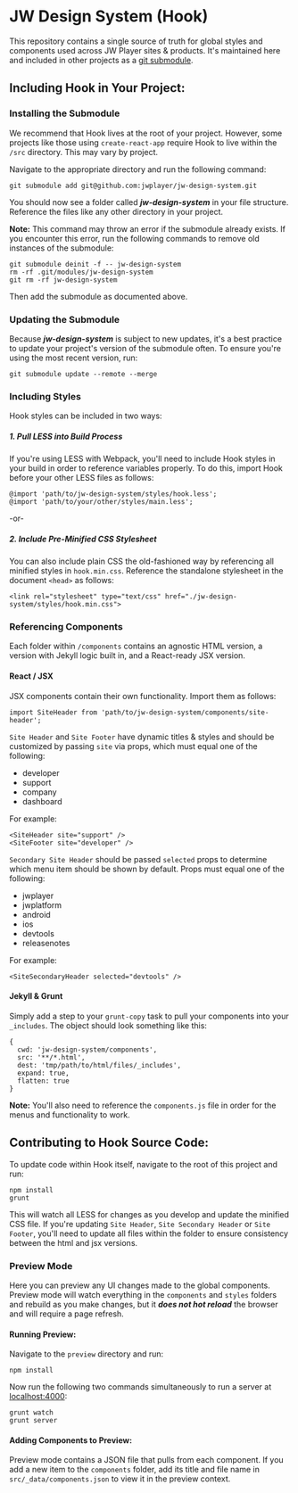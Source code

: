 # JW Design System (Hook)

This repository contains a single source of truth for global styles and components used across JW Player sites & products. It's maintained here and included in other projects as a [git submodule](https://git-scm.com/docs/git-submodule).

## Including Hook in Your Project:

### Installing the Submodule
We recommend that Hook lives at the root of your project. However, some projects like those using `create-react-app` require Hook to live within the `/src` directory. This may vary by project.

Navigate to the appropriate directory and run the following command:
```
git submodule add git@github.com:jwplayer/jw-design-system.git
```
You should now see a folder called **_jw-design-system_** in your file structure. Reference the files like any other directory in your project.

**Note:** This command may throw an error if the submodule already exists. If you encounter this error, run the following commands to remove old instances of the submodule:
```
git submodule deinit -f -- jw-design-system
rm -rf .git/modules/jw-design-system
git rm -rf jw-design-system
```
Then add the submodule as documented above.

### Updating the Submodule
Because **_jw-design-system_** is subject to new updates, it's a best practice to update your project's version of the submodule often. To ensure you're using the most recent version, run:
```
git submodule update --remote --merge
```

### Including Styles
Hook styles can be included in two ways:

##### 1. Pull LESS into Build Process
If you're using LESS with Webpack, you'll need to include Hook styles in your build in order to reference variables properly. To do this, import Hook before your other LESS files as follows:
```
@import 'path/to/jw-design-system/styles/hook.less';
@import 'path/to/your/other/styles/main.less';
```
-or-
##### 2. Include Pre-Minified CSS Stylesheet
You can also include plain CSS the old-fashioned way by referencing all minified styles in `hook.min.css`. Reference the standalone stylesheet in the document `<head>` as follows:
```
<link rel="stylesheet" type="text/css" href="./jw-design-system/styles/hook.min.css">
```
### Referencing Components
Each folder within `/components` contains an agnostic HTML version, a version with Jekyll logic built in, and a React-ready JSX version.

#### React / JSX
JSX components contain their own functionality. Import them as follows:

```
import SiteHeader from 'path/to/jw-design-system/components/site-header';
```

`Site Header` and  `Site Footer` have dynamic titles & styles and should be customized by passing `site` via props, which must equal one of the following:
- developer
- support
- company
- dashboard

For example:
```
<SiteHeader site="support" />
<SiteFooter site="developer" />
```

`Secondary Site Header` should be passed `selected` props to determine which menu item should be shown by default. Props must equal one of the following:
- jwplayer
- jwplatform
- android
- ios
- devtools
- releasenotes

For example:
```
<SiteSecondaryHeader selected="devtools" />
```

#### Jekyll & Grunt
Simply add a step to your `grunt-copy` task to pull your components into your `_includes`. The object should look something like this:
```
{
  cwd: 'jw-design-system/components',
  src: '**/*.html',
  dest: 'tmp/path/to/html/files/_includes',
  expand: true,
  flatten: true
}
```
**Note:** You'll also need to reference the `components.js` file in order for the menus and functionality to work.

## Contributing to Hook Source Code:
To update code within Hook itself, navigate to the root of this project and run:
```
npm install
grunt
```
This will watch all LESS for changes as you develop and update the minified CSS file. If you're updating `Site Header`, `Site Secondary Header` or `Site Footer`, you'll need to update all files within the folder to ensure consistency between the html and jsx versions.

### Preview Mode
Here you can preview any UI changes made to the global components. Preview mode will watch everything in the `components` and `styles` folders and rebuild as you make changes, but it **_does not hot reload_** the browser and will require a page refresh.

#### Running Preview:
Navigate to the `preview` directory and run:
```
npm install
```
Now run the following two commands simultaneously to run a server at [localhost:4000](//localhost:4000/):
```
grunt watch
grunt server
```
#### Adding Components to Preview:
Preview mode contains a JSON file that pulls from each component. If you add a new item to the `components` folder, add its title and file name in `src/_data/components.json` to view it in the preview context.
